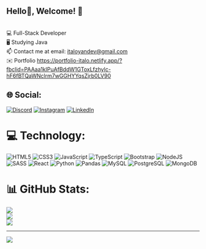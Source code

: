 ## Hello👋, Welcome! 🫡<br>
<br>💻 Full-Stack Developer
<br>🖥️ Studying Java
<br>📫 Contact me at email: italoyandev@gmail.com
<br>✉️ Portfolio https://portfolio-italo.netlify.app/?fbclid=PAAaa1kIPuAfBddW1GToxLfzhylc-hF6fBTQaWNclrm7wGGHYYqsZjrb0LV90


## 🌐 Social:
[![Discord](https://img.shields.io/badge/Discord-%237289DA.svg?logo=discord&logoColor=white)](https://discord.gg/italoo_yaan) [![Instagram](https://img.shields.io/badge/Instagram-%23E4405F.svg?logo=Instagram&logoColor=white)](https://www.instagram.com/italoo_yaan/) [![LinkedIn](https://img.shields.io/badge/LinkedIn-%230077B5.svg?logo=linkedin&logoColor=white)](https://www.linkedin.com/in/italo-yan-a08b77251/) 

# 💻 Technology:
![HTML5](https://img.shields.io/badge/html5-%23E34F26.svg?style=for-the-badge&logo=html5&logoColor=white) ![CSS3](https://img.shields.io/badge/css3-%231572B6.svg?style=for-the-badge&logo=css3&logoColor=white) ![JavaScript](https://img.shields.io/badge/javascript-%23323330.svg?style=for-the-badge&logo=javascript&logoColor=%23F7DF1E) ![TypeScript](https://img.shields.io/badge/typescript-%23007ACC.svg?style=for-the-badge&logo=typescript&logoColor=white) ![Bootstrap](https://img.shields.io/badge/bootstrap-%23563D7C.svg?style=for-the-badge&logo=bootstrap&logoColor=white) ![NodeJS](https://img.shields.io/badge/node.js-6DA55F?style=for-the-badge&logo=node.js&logoColor=white) ![SASS](https://img.shields.io/badge/SASS-hotpink.svg?style=for-the-badge&logo=SASS&logoColor=white) ![React](https://img.shields.io/badge/react-%2320232a.svg?style=for-the-badge&logo=react&logoColor=%2361DAFB) ![Python](https://img.shields.io/badge/python-%2314354C.svg?style=for-the-badge&logo=python&logoColor=white) ![Pandas](https://img.shields.io/badge/Pandas-%23150458.svg?style=for-the-badge&logo=pandas&logoColor=white) ![MySQL](https://img.shields.io/badge/mysql-%2300f.svg?style=for-the-badge&logo=mysql&logoColor=white) ![PostgreSQL](https://img.shields.io/badge/PostgreSQL-%23316192.svg?style=for-the-badge&logo=postgresql&logoColor=white) ![MongoDB](https://img.shields.io/badge/MongoDB-%234ea94b.svg?style=for-the-badge&logo=mongodb&logoColor=white)

# 📊 GitHub Stats:
![](https://github-readme-stats.vercel.app/api?username=Italo-Yan&theme=gotham&hide_border=true&include_all_commits=true&count_private=true)<br/>
![](https://github-readme-streak-stats.herokuapp.com/?user=Italo-Yan&theme=gotham&hide_border=true)<br/>
![](https://github-readme-stats.vercel.app/api/top-langs/?username=Italo-Yan&theme=gotham&hide_border=true&include_all_commits=true&count_private=true&layout=compact)

---
[![](https://visitcount.itsvg.in/api?id=italo-yan&icon=9&color=8)](https://visitcount.itsvg.in)
